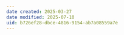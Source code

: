 ```yaml
---
date created: 2025-03-27
date modified: 2025-07-10
uid: b726ef28-dbce-4816-9154-ab7a08559a7e
---
```

